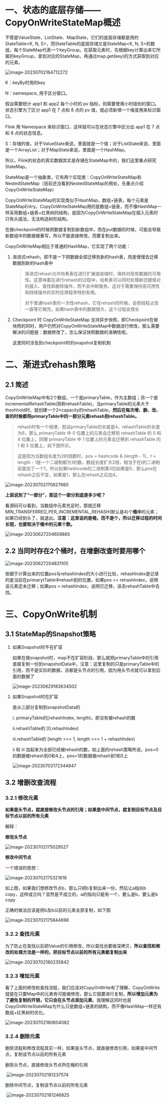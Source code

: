 # 一、状态的底层存储——CopyOnWriteStateMap概述

不管是ValueState、ListState、MapState，它们的底层存储都是用的StateTable<K, N, S>，而StateTable的底层存储又是StateMap<K, N, S>的数组，每个StateMap代表一个keyGroup。在获取元素时，先根据key计算出来它所属的keyGroup，拿到对应的StateMap，再通过map.get(key)的方式获取到对应的元素。

![image-20230702164712272](https://raw.githubusercontent.com/MingRongXi/MyStudy/master/picturestateTable%E7%BB%93%E6%9E%84.png?token=AKS5AJYY7YDAEBKXHPC5LQ3EXTXMU)

K：keyBy时用的key

N：namespace, 用于区分窗口。

假设需要统计 app1 和 app2 每个小时的 pv 指标，则需要使用小时级别的窗口。状态引擎为了区分 app1 在 7 点和 8 点的 pv 值，就必须新增一个维度用来标识窗口。

Flink 用 Namespace 来标识窗口，这样就可以在状态引擎中区分出 app1 在 7 点和 8 点的状态信息。

S：存储的值，对于ValueState来说，里面就是一个值；对于ListState来说，里面是一个ArrayList；对于MapState来说，里面是一个HashMap。

所以，Flink的状态的真实数据其实是存储在StateMap中的，我们这里重点研究StateMap。

StateMap是一个抽象类，它有两个实现类：CopyOnWriteStateMap和NestedStateMap（目前还没看到NestedStateMap的用处，先重点介绍CopyOnWriteStateMap）

CopyOnWriteStateMap的实现类似于HashMap，数组+链表，每个元素是StateMapEntry。CopyOnWriteStateMap用的是数组+链表，而不像HashMap一样采用数组+链表+红黑树的结构，是因为CopyOnWriteStateMap在插入元素时只有头插法，无法构造树形结构。

在做checkpoint的时候把数据复制到新数组中，而在put数据的时候，可能会导致新数组中的数据被重写，所以不能直接修改，而要复制出来。

CopyOnWriteMap相比于普通的HashMap，它实现了两个功能：

1. 渐进式rehash，即不是一下把数据全部迁移到新的hash表，而是慢慢去迁移数据到新的hash表中

   > 渐进式rehash允许哈希表在进行扩展或收缩时，保持对现有数据的可用性。这意味着在进行rehash的过程中，哈希表可以同时处理新旧键值对的插入、查找和删除操作，而不会中断服务。这对于需要保持高可用性和持续操作的实时应用程序特别有用。
   >
   > 对于普通hash表的一次性rehash，它在rehash的时候，会把线程占住一直等它做完，如果hash表中的数据很大，这个过程会很长

2. Checkpoint 时 CopyOnWriteStateMap 支持异步快照，即Checkpoint在做快照的同时，用户仍然对CopyOnWriteStateMap中数据进行修改，那么需要解决的问题是：数据修改了，怎么保证快照数据的准确性呢。

   这里同时涉及到checkpoint时的snapshot复制机制

# 二、渐进式rehash策略

## 2.1 简述

CopyOnWriteMap中有2个数组，一个是primaryTable，作为主数组；另一个是incrementalRehashTable(简称rehashTable)，当primaryTable的元素大于theshhold时，就创建一个2*capacity的rehashTable，**然后在每次增、删、改、查的时候都将primaryTable中的一部分元素rehash到rehashTable。**

> rehash时有一个规律，假设primaryTable的长度是4，rehashTable的长度为8，那么 primaryTable 中 0 位置上的元素会迁移到 rehashTable 的 0 和 4 位置上，同理 primaryTable 中 1 位置上的元素会迁移到 rehashTable 的 1 和 5 位置上，如下图所示。
>
> 这是因为当数组长度为2的倍数时，pos = hashcode & (length - 1)，t = length - 1是一个二级制都为1的数，数组长度扩大2倍，相当于在t的二进制前面加了一个1，所以如果hashcode的二进制第3位如果是0，那么pos在rehash之后不变，如果是1，那么在rehash之后加4。

![image-20230702170627660](https://raw.githubusercontent.com/MingRongXi/MyStudy/master/picturerehash%E8%BF%87%E7%A8%8B.png?token=AKS5AJYLFOA26BY5Y7VCQ4TEXTYCY)

**上面说到了“一部分”，那这个一部分到底是多少呢？**

看源码可以看到，当数组中元素充足时，那就迁移MIN_TRANSFERRED_PER_INCREMENTAL_REHASH(默认是4)个**桶中**的元素；如果已经到头了，就退出。**注意：这里说的是桶，而不是个，所以迁移过程的时间长短，也要取决于桶中的元素个数。**

![image-20230627204659865](https://raw.githubusercontent.com/MingRongXi/MyStudy/master/picturerehash%E6%BA%90%E7%A0%81.png?token=AKS5AJZM7VDK6BSPFSSDA4LEXTYDQ)

## 2.2 当同时存在2个桶时，在增删改查时要用哪个

![image-20230627204831105](https://raw.githubusercontent.com/MingRongXi/MyStudy/master/picture%E5%88%A4%E6%96%AD%E7%94%A8%E5%93%AA%E4%B8%AA%E6%95%B0%E7%BB%84%E7%9A%84%E6%BA%90%E7%A0%81.png?token=AKS5AJYNA44ELEI3O5BI74DEXTYEE)

依据于计算出来的位置pos与rehashIndex的大小进行比较，rehashIndex是记录的是当前在primarytTable中rehash到的位置，如果pos >= rehashIndex，说明该元素还未迁移；如果pos < rehashIndex，说明已迁移，该去rehashTable中去找。

# 三、CopyOnWrite机制

## 3.1 StateMap的Snapshot策略

1. 如果Snapshot时不在扩容

   如果在做snapshot时，map不在扩容阶段，那么就把primaryTable中的引用直接复制一份到snapshotData中，注意：这里复制的只是primaryTable中的引用，而不是实际的数据，且都是头节点的引用，因为用头节点就可以拿到后面的数据了

   ![image-20230629183634502](https://raw.githubusercontent.com/MingRongXi/MyStudy/master/picture%E4%B8%8D%E5%9C%A8%E6%89%A9%E5%AE%B9%E4%B8%AD%E7%9A%84snapshot.png?token=AKS5AJ7CYGDZXCRPKU7TPULEXTYEU)

2. 如果Snapshot时在扩容

   是从三部分复制到snapshotData的

   i. primaryTable的[rehashIndex, length)，即没有被rehash的数

   ii.rehashTable的 [0,rehashIndex)

   iii.rehashTable的 [length >>> 1, length >>> 1 + rehashIndex)

   ii 和 iii 加起来为全部已经被rehash的数，如上面的rehash策略所说，pos=0的数据被rehash到0和4上，pos=1的数据被rehash到1和5上
   
   ![image-20230702172344847](https://raw.githubusercontent.com/MingRongXi/MyStudy/master/picture%E5%A4%84%E4%BA%8E%E6%89%A9%E5%AE%B9%E4%B8%AD%E7%9A%84snapshot.png?token=AKS5AJ6SZUBCTDG2GJTFMKDEXTYFG)

## 3.2 增删改查流程

### 3.2.1 修改元素

**如果是头节点，就直接修改头节点的引用；如果是中间节点，就复制目标节点及目标节点以前的所有元素**

解释：

**修改头节点**

![image-20230702175029527](https://raw.githubusercontent.com/MingRongXi/MyStudy/master/picture%E4%BF%AE%E6%94%B9%E5%A4%B4%E8%8A%82%E7%82%B9.png?token=AKS5AJYESOIANTMK4IKTNG3EXTYFW)

**修改中间节点**

一个错误的思想：

![image-20230702175321616](https://raw.githubusercontent.com/MingRongXi/MyStudy/master/picture%E4%BF%AE%E6%94%B9%E4%B8%AD%E9%97%B4%E8%8A%82%E7%82%B9%E7%9A%84%E9%94%99%E8%AF%AF%E6%80%9D%E6%83%B3.png?token=AKS5AJYI4MGFOAPLVXBG4UDEXTYGK)

如上图，如果我们想修改节点b，那么只把b复制出来一份，然后让a指向b copy，这样成立吗？显然是不成立的，a的指向只能有一个，要么是b，要么是b copy

正确的做法应该是把b及b以前的元素全部复制，如下图

![image-20230702175844698](https://raw.githubusercontent.com/MingRongXi/MyStudy/master/picture%E4%BF%AE%E6%94%B9%E4%B8%AD%E9%97%B4%E8%8A%82%E7%82%B9%E7%9A%84%E6%AD%A3%E7%A1%AE%E6%80%9D%E6%83%B3.png?token=AKS5AJ55RHGZATX5GRPSAEDEXTYI2)

### 3.2.2 查找元素

为了防止在查找以后把Value的引用修改，所以查找也要做深拷贝，**所以查找和修改的处理方法是一样的，把目标节点以前的所有元素都复制出来**

![image-20230702180235842](https://raw.githubusercontent.com/MingRongXi/MyStudy/master/picture%E6%9F%A5%E6%89%BE%E5%85%83%E7%B4%A0.png?token=AKS5AJ72CJOXRWS643ZQSL3EXTYJG)

### 3.2.3 增加元素

​	看了上面的修改和查找流程，我们应该对CopyOnWrite有了理解，CopyOnWrite就是在只要Map中的元素有可能被修改，那么它就要进行复制，**所以增加元素为了避免复制的开销，它只会在头节点添加元素**。我理解这同时也是CopyOnWriteStateMap为什么只是数组+链表的结构，而不像HashMap一样还有数组+红黑树的优化。

![image-20230702180604082](https://raw.githubusercontent.com/MingRongXi/MyStudy/master/picture%E5%A2%9E%E5%8A%A0%E5%85%83%E7%B4%A0.png?token=AKS5AJ3IX37SMR5N4BLIDI3EXTYJU)

### 3.2.4 删除元素

删除流程和修改流程其实一样，如果是头节点，就直接修改引用，如果是中间节点，复制该节点以前的所有元素

删除头节点，直接修改头节点所在桶的引用

​		![image-20230702181237574](https://raw.githubusercontent.com/MingRongXi/MyStudy/master/picture%E5%88%A0%E9%99%A4%E5%A4%B4%E8%8A%82%E7%82%B9.png?token=AKS5AJ5ZVYID3KMCECKVAK3EXTYKE)	

删除中间节点，复制该节点以前的所有元素

​		![image-20230702181246825](https://raw.githubusercontent.com/MingRongXi/MyStudy/master/picture%E5%88%A0%E9%99%A4%E4%B8%AD%E9%97%B4%E8%8A%82%E7%82%B9.png?token=AKS5AJ3HKUEBZYJDR4ALP6TEXTYKU)

